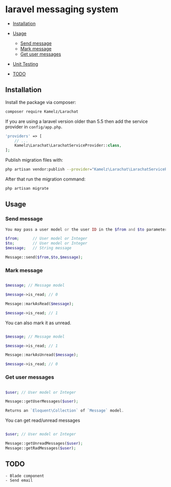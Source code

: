 # laravel messaging system


* [Installation](#installation)
* [Usage](#usage)
  * [Send message](#send-message)
  * [Mark message](#mark-message)
  * [Get user messages](#get-user-messages)

* [Unit Testing](#unit-testing)
* [TODO](#todo)


## Installation

Install the package via composer:

``` bash
composer require Kamelz/Larachat
```
If you are using a laravel version older than 5.5 then add the service provider in `config/app.php`.

```php
'providers' => [
    // ...
    Kamelz\Larachat\LarachatServiceProvider::class,
];
```
Publish migration files with: 

```bash
php artisan vendor:publish --provider="Kamelz\Larachat\LarachatServiceProvide" --tag="migrations"
```
After that run the migration command:

```bash
php artisan migrate
```

## Usage

### Send message
	
```php
You may pass a user model or the user ID in the $from and $to parameters.

$from; 		// User model or Integer
$to; 		// User model or Integer
$message; 	// String message

Message::send($from,$to,$message);

```

### Mark message

```php

$message; // Message model

$message->is_read; // 0

Message::markAsRead($message);

$message->is_read; // 1

```

You can also mark it as unread.

```php

$message; // Message model

$message->is_read; // 1

Message::markAsUnread($message);

$message->is_read; // 0

```

### Get user messages

```php

$user; // User model or Integer

Message::getUserMessages($user);

Returns an `Eloquent\Collection` of `Message` model.

```

You can get read/unread messages

```php

$user; // User model or Integer

Message::getUnreadMessages($user);
Message::getRadMessages($user);

```


## TODO

	- Blade component 
	- Send email  